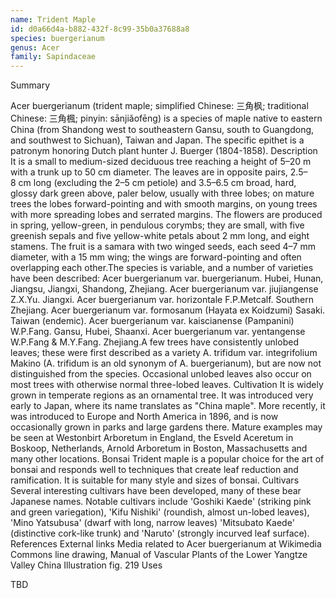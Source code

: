 ```yaml
---
name: Trident Maple
id: d0a66d4a-b882-432f-8c99-35b0a37688a8
species: buergerianum
genus: Acer
family: Sapindaceae
---
```

Summary



Acer buergerianum (trident maple; simplified Chinese: 三角枫; traditional Chinese: 三角楓; pinyin: sānjiǎofēng) is a species of maple native to eastern China (from Shandong west to southeastern Gansu, south to Guangdong, and southwest to Sichuan), Taiwan and Japan. The specific epithet is a patronym honoring Dutch plant hunter J. Buerger (1804-1858).
Description
It is a small to medium-sized deciduous tree reaching a height of 5–20 m with a trunk up to 50 cm diameter. The leaves are in opposite pairs, 2.5–8 cm long (excluding the 2–5 cm petiole) and 3.5–6.5 cm broad, hard, glossy dark green above, paler below, usually with three lobes; on mature trees the lobes forward-pointing and with smooth margins, on young trees with more spreading lobes and serrated margins. The flowers are produced in spring, yellow-green, in pendulous corymbs; they are small, with five greenish sepals and five yellow-white petals about 2 mm long, and eight stamens. The fruit is a samara with two winged seeds, each seed 4–7 mm diameter, with a 15 mm wing; the wings are forward-pointing and often overlapping each other.The species is variable, and a number of varieties have been described:
Acer buergerianum var. buergerianum. Hubei, Hunan, Jiangsu, Jiangxi, Shandong, Zhejiang.
Acer buergerianum var. jiujiangense Z.X.Yu. Jiangxi.
Acer buergerianum var. horizontale F.P.Metcalf. Southern Zhejiang.
Acer buergerianum var. formosanum (Hayata ex Koidzumi) Sasaki. Taiwan (endemic).
Acer buergerianum var. kaiscianense (Pampanini) W.P.Fang. Gansu, Hubei, Shaanxi.
Acer buergerianum var. yentangense W.P.Fang & M.Y.Fang. Zhejiang.A few trees have consistently unlobed leaves; these were first described as a variety A. trifidum var. integrifolium Makino (A. trifidum is an old synonym of A. buergerianum), but are now not distinguished from the species. Occasional unlobed leaves also occur on most trees with otherwise normal three-lobed leaves.
Cultivation
It is widely grown in temperate regions as an ornamental tree. It was introduced very early to Japan, where its name translates as "China maple". More recently, it was introduced to Europe and North America in 1896, and is now occasionally grown in parks and large gardens there. Mature examples may be seen at Westonbirt Arboretum in England, the Esveld Aceretum in Boskoop, Netherlands, Arnold Arboretum in Boston, Massachusetts and many other locations.
Bonsai
Trident maple is a popular choice for the art of bonsai and responds well to techniques that create leaf reduction and ramification. It is suitable for many style and sizes of bonsai.
Cultivars
Several interesting cultivars have been developed, many of these bear Japanese names. Notable cultivars include 'Goshiki Kaede' (striking pink and green variegation), 'Kifu Nishiki' (roundish, almost un-lobed leaves), 'Mino Yatsubusa' (dwarf with long, narrow leaves) 'Mitsubato Kaede' (distinctive cork-like trunk) and 'Naruto' (strongly incurved leaf surface).
References
External links
 Media related to Acer buergerianum at Wikimedia Commons
line drawing, Manual of Vascular Plants of the Lower Yangtze Valley China Illustration fig. 219 
Uses

TBD
